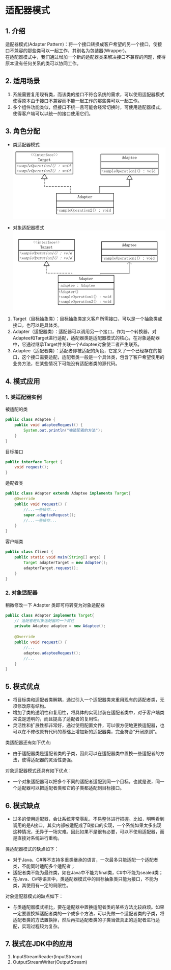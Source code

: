 # 适配器模式
## 1. 介绍
适配器模式(Adapter Pattern)：将一个接口转换成客户希望的另一个接口，使接口不兼容的那些类可以一起工作，其别名为包装器(Wrapper)。  
在适配器模式中，我们通过增加一个新的适配器类来解决接口不兼容的问题，使得原本没有任何关系的类可以协同工作。  

## 2. 适用场景
1. 系统需要复用现有类，而该类的接口不符合系统的需求，可以使用适配器模式使得原本由于接口不兼容而不能一起工作的那些类可以一起工作。  
2. 多个组件功能类似，但接口不统一且可能会经常切换时，可使用适配器模式，使得客户端可以以统一的接口使用它们。  

## 3. 角色分配
* 类适配器模式
![](https://github.com/guicaivip/java-GOF/blob/master/%E7%BB%93%E6%9E%84%E5%9E%8B%E6%A8%A1%E5%BC%8F/%E9%80%82%E9%85%8D%E5%99%A8%E6%A8%A1%E5%BC%8F/%E7%B1%BB%E9%80%82%E9%85%8D%E6%A8%A1%E5%BC%8F.png)

* 对象适配器模式
![](https://github.com/guicaivip/java-GOF/blob/master/%E7%BB%93%E6%9E%84%E5%9E%8B%E6%A8%A1%E5%BC%8F/%E9%80%82%E9%85%8D%E5%99%A8%E6%A8%A1%E5%BC%8F/%E5%AF%B9%E8%B1%A1%E9%80%82%E9%85%8D%E5%99%A8.png)

1. Target（目标抽象类）：目标抽象类定义客户所需接口，可以是一个抽象类或接口，也可以是具体类。  
2. Adapter（适配器类）：适配器可以调用另一个接口，作为一个转换器，对Adaptee和Target进行适配，适配器类是适配器模式的核心，在对象适配器中，它通过继承Target并关联一个Adaptee对象使二者产生联系。  
3. Adaptee（适配者类）：适配者即被适配的角色，它定义了一个已经存在的接口，这个接口需要适配，适配者类一般是一个具体类，包含了客户希望使用的业务方法，在某些情况下可能没有适配者类的源代码。  

## 4. 模式应用
### 1. 类适配器实例
被适配的类
```Java
public class Adaptee {
    public void adapteeRequest() {
        System.out.println("被适配者的方法");
    }
}
```

目标接口
```Java
public interface Target {
    void request();
}
```

适配者类
```Java
public class Adapter extends Adaptee implements Target{
    @Override
    public void request() {
        //...一些操作...
        super.adapteeRequest();
        //...一些操作...
    }
}
```

客户端类
```Java
public class Client {
    public static void main(String[] args) {
        Target adapterTarget = new Adapter();
        adapterTarget.request();
    }
}
```

### 2. 对象适配器
稍微修改一下 Adapter 类即可将转变为对象适配器
```Java
public class Adapter implements Target{
    // 适配者是对象适配器的一个属性
    private Adaptee adaptee = new Adaptee();

    @Override
    public void request() {
        //...
        adaptee.adapteeRequest();
        //...
    }
}
```

## 5. 模式优点
* 将目标类和适配者类解耦，通过引入一个适配器类来重用现有的适配者类，无须修改原有结构。  
* 增加了类的透明性和复用性，将具体的实现封装在适配者类中，对于客户端类来说是透明的，而且提高了适配者的复用性。  
* 灵活性和扩展性都非常好，通过使用配置文件，可以很方便地更换适配器，也可以在不修改原有代码的基础上增加新的适配器类，完全符合“开闭原则”。  

类适配器还有如下优点:  
* 由于适配器类是适配者类的子类，因此可以在适配器类中置换一些适配者的方法，使得适配器的灵活性更强。  

对象适配器模式还具有如下优点：  
* 一个对象适配器可以把多个不同的适配者适配到同一个目标，也就是说，同一个适配器可以把适配者类和它的子类都适配到目标接口。  

## 6. 模式缺点
* 过多的使用适配器，会让系统非常零乱，不易整体进行把握。比如，明明看到调用的是A接口，其实内部被适配成了B接口的实现，一个系统如果太多出现这种情况，无异于一场灾难。因此如果不是很有必要，可以不使用适配器，而是直接对系统进行重构。

类适配器模式的缺点如下：  
* 对于Java、C#等不支持多重类继承的语言，一次最多只能适配一个适配者类，不能同时适配多个适配者；  
* 适配者类不能为最终类，如在Java中不能为final类，C#中不能为sealed类；  
* 在Java、C#等语言中，类适配器模式中的目标抽象类只能为接口，不能为类，其使用有一定的局限性。  

对象适配器模式的缺点如下：  
* 与类适配器模式相比，要在适配器中置换适配者类的某些方法比较麻烦。如果一定要置换掉适配者类的一个或多个方法，可以先做一个适配者类的子类，将适配者类的方法置换掉，然后再把适配者类的子类当做真正的适配者进行适配，实现过程较为复杂。  

## 7. 模式在JDK中的应用
1. InputStreamReader(InputStream)
2. OutputStreamWriter(OutputStream)